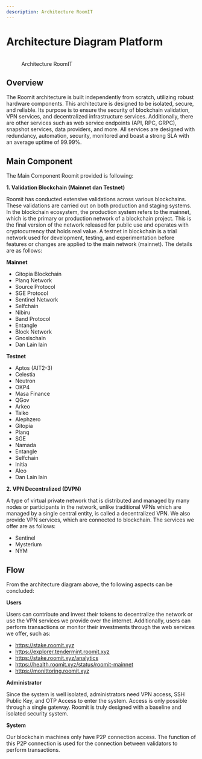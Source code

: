 ```yaml
---
description: Architecture RoomIT
---
```


# Architecture Diagram Platform

<figure><img src="https://server.gitopia.com/raw/roomit-xyz/stake.roomit.xyz/master/img/powered/RoomIT-Network.png" alt="">
<figcaption><p>Architecture RoomIT</p></figcaption></figure>

## Overview

The Roomit architecture is built independently from scratch, utilizing robust hardware components. This architecture is designed to be isolated, secure, and reliable. Its purpose is to ensure the security of blockchain validation, VPN services, and decentralized infrastructure services. Additionally, there are other services such as web service endpoints (API, RPC, GRPC), snapshot services, data providers, and more. All services are designed with redundancy, automation, security, monitored and boast a strong SLA with an average uptime of 99.99%.


## Main Component
The Main Component Roomit provided is following:

**1. Validation Blockchain (Mainnet dan Testnet)**

Roomit has conducted extensive validations across various blockchains. These validations are carried out on both production and staging systems. In the blockchain ecosystem, the production system refers to the mainnet, which is the primary or production network of a blockchain project. This is the final version of the network released for public use and operates with cryptocurrency that holds real value.
A testnet in blockchain is a trial network used for development, testing, and experimentation before features or changes are applied to the main network (mainnet). The details are as follows:

**Mainnet**
- Gitopia Blockchain
- Planq Network
- Source Protocol
- SGE Protocol
- Sentinel Network
- Selfchain 
- Nibiru
- Band Protocol
- Entangle
- Block Network
- Gnosischain
- Dan Lain lain

**Testnet**
- Aptos (AIT2-3)
- Celestia
- Neutron
- OKP4
- Masa Finance
- QGov
- Arkeo
- Taiko
- Alephzero
- Gitopia
- Planq
- SGE
- Namada
- Entangle 
- Selfchain
- Initia
- Aleo
- Dan Lain lain

**2. VPN Decentralized (DVPN)**

A type of virtual private network that is distributed and managed by many nodes or participants in the network, unlike traditional VPNs which are managed by a single central entity, is called a decentralized VPN. We also provide VPN services, which are connected to blockchain. The services we offer are as follows:

- Sentinel
- Mysterium
- NYM

## Flow
From the architecture diagram above, the following aspects can be concluded:

**Users**

Users can contribute and invest their tokens to decentralize the network or use the VPN services we provide over the internet. Additionally, users can perform transactions or monitor their investments through the web services we offer, such as:

- https://stake.roomit.xyz
- https://explorer.tendermint.roomit.xyz
- https://stake.roomit.xyz/analytics
- https://health.roomit.xyz/status/roomit-mainnet
- https://monittoring.roomit.xyz

**Administrator**

Since the system is well isolated, administrators need VPN access, SSH Public Key, and OTP Access to enter the system. Access is only possible through a single gateway. Roomit is truly designed with a baseline and isolated security system.


**System**

Our blockchain machines only have P2P connection access. The function of this P2P connection is used for the connection between validators to perform transactions.


